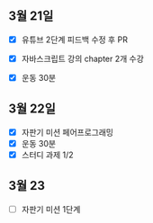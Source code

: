 ## 3월 21일

- [x] 유튜브 2단계 피드백 수정 후 PR
- [x] 자바스크립트 강의 chapter 2개 수강
- [x] 운동 30분


## 3월 22일

- [x] 자판기 미션 페어프로그래밍
- [x] 운동 30분
- [x] 스터디 과제 1/2

## 3월 23

- [ ] 자판기 미션 1단계
